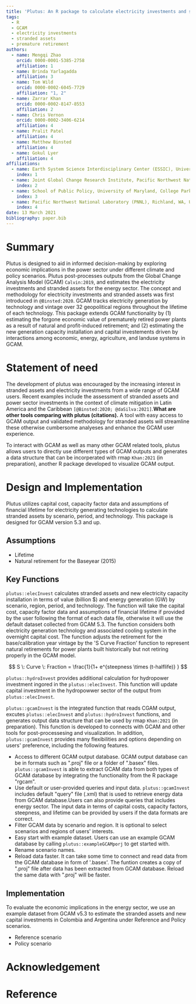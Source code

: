 ```yaml
---
title: 'Plutus: An R package to calculate electricity investments and stranded assets from the Global Change Analysis Model'
tags:
  - R
  - GCAM
  - electricity investments
  - stranded assets
  - premature retirement
authors:
  - name: Mengqi Zhao
    orcid: 0000-0001-5385-2758
    affiliation: 1
  - name: Brinda Yarlagadda
    affiliation: 3
  - name: Tom Wild
    orcid: 0000-0002-6045-7729
    affiliation: "1, 2"
  - name: Zarrar Khan
    orcid: 0000-0002-8147-8553
    affiliation: 2
  - name: Chris Vernon
    orcid: 0000-0002-3406-6214
    affiliation: 4
  - name: Pralit Patel
    affiliation: 4
  - name: Matthew Binsted
    affiliation: 4
  - name: Gokul Lyer
    affiliation: 4
affiliations:
  - name: Earth System Science Interdisciplinary Center (ESSIC), University of Maryland, College Park, MD, USA
    index: 1
  - name: Joint Global Change Research Institute, Pacific Northwest National Laboratory (PNNL), College Park, MD, USA
    index: 2
  - name: School of Public Policy, University of Maryland, College Park, MD, USA
    index: 3
  - name: Pacific Northwest National Laboratory (PNNL), Richland, WA, USA
    index: 4
date: 13 March 2021
bibliography: paper.bib
---
```


# Summary
Plutus is designed to aid in informed decision-making by exploring economic implications in the power sector under different climate and policy scenarios. Plutus post-processes outputs from the Global Change Analysis Model (GCAM) `Calvin:2019`, and estimates the electricity investments and stranded assets for the energy sector. The concept and methodology for electricity investments and stranded assets was first introduced in `@Binsted:2020`. GCAM tracks electricity generation by technology and vintage over 32 geopolitical regions throughout the lifetime of each technology. This package extends GCAM functionality by (1) estimating the forgone economic value of prematurely retired power plants as a result of natural and profit-induced retirement; and (2) estimating the new generation capacity installation and capital investements driven by interactions among economic, energy, agriculture, and landuse systems in GCAM.


# Statement of need
The development of plutus was encouraged by the increasing interest in stranded assets and electricity investments from a wide range of GCAM users. Recent examples include the assessment of stranded assets and power sector investments in the context of climate mitigation in Latin America and the Caribbean `[@Binsted:2020; @daSilva:2021]`.**What are other tools comparing with plutus (citations).** A tool with easy access to GCAM output and validated methodology for stranded assets will streamline these otherwise cumbersome analyeses and enhance the GCAM user experience.

To interact with GCAM as well as many other GCAM related tools, plutus allows users to directly use different types of GCAM outputs and generates a data structure that can be incorperated with rmap `Khan:2021` (in preparation), another R package developed to visualize GCAM output. 


# Design and Implementation
Plutus utilizes capital cost, capacity factor data and assumptions of financial lifetime for electricity generating technologies to calculate stranded assets by scenario, period, and technology. This package is designed for GCAM version 5.3 and up.

## Assumptions
- Lifetime
- Natural retirement for the Baseyear (2015)

## Key Functions
```plutus::elecInvest``` calculates stranded assets and new electricity capacity installation in terms of value (billion $) and energy generation (GW) by scenario, region, period, and technology. The function will take the capital cost, capacity factor data and assumptions of financial lifetime if provided by the user following the format of each data file, otherwise it will use the default dataset collected from GCAM 5.3. The function considers both electricity generation technology and associated cooling system in the overnight capital cost. The function adjusts the retirement for the base/calibration year vintage by the 'S Curve Fraction' function to represent natural retirements for power plants built historically but not retiring properly in the GCAM model.

$$ S \: Curve \: Fraction =  \frac{1}{1+ e^{steepness \times (t-halflife)} } $$

```plutus::hydroInvest``` provides additional calculation for hydropower investment ingored in the ```plutus::elecInvest```. This function will update capital investment in the hydropowwer sector of the output from ```plutus::elecInvest```.

```plutus::gcamInvest``` is the integrated function that reads CGAM output, excutes ```plutus::elecInvest``` and ```plutus::hydroInvest``` functions, and generates output data structure that can be used by rmap `Khan:2021` (in preparation). This function is developed to connects with GCAM and other tools for post-processesing and  visualization. In addition, ```plutus::gcamInvest``` provides many flexibilities and options depending on users' preference, including the following features.

- Access to different GCAM output database. GCAM output database can be in formats such as ".proj" file or a folder of ".basex" files. ```plutus::gcamInvest``` is able to extract GCAM data from both types of GCAM database by integrating the functionality from the R package "rgcam".
- Use default or user-provided queries and input data. ```plutus::gcamInvest``` includes default "query" file (.xml) that is used to retrieve energy data from GCAM database.Users can also provide queries that includes energy sector. The input data in terms of capital costs, capacity factors, steepness, and lifetime can be provided by users if the data formats are correct.
- Filter GCAM data by scenario and region. It is optional to select scenarios and regions of users' interests.
- Easy start with example dataset. Users can use an example GCAM database by calling ```plutus::exampleGCAMporj``` to get started with. 
- Rename scenario names.
- Reload data faster. It can take some time to connect and read data from the GCAM database in form of '.basex'. The funtion creates a copy of ".proj" file after data has been extracted from GCAM database. Reload the same data with ".proj" will be faster.



## Implementation
To evaluate the economic implications in the energy sector, we use an example dataset from GCAM v5.3 to estimate the stranded assets and new capital investments in Colombia and Argentina under Reference and Policy scenarios.
  - Reference scenario
  - Policy scenario


# Acknowledgement


# Reference
